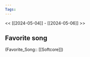 ```yaml
---
Tags: 
---
```

 << [[2024-05-04]] - [[2024-05-06]] >> 
## Favorite song
(Favorite_Song:: [[Softcore]])
